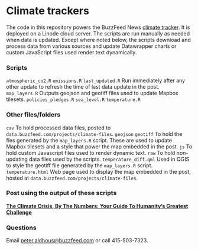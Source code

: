 # Climate trackers

The code in this repository powers the BuzzFeed News [climate tracker](https://www.buzzfeednews.com/article/peteraldhous/climate-change-data-charts-guide-crisis). It is deployed on a Linode cloud server. The scripts are run manually as needed when data is updated. Except where noted below, the scripts download and process data from various sources and update Datawrapper charts or custom JavaScript files used render text dynamically.

### Scripts
`atmospheric_co2.R`
`emissions.R`
`last_updated.R` Run immediately after any other update to refresh the time of last data update in the post.
`map_layers.R` Outputs geojson and geotiff files used to update Mapbox tilesets.
`policies_pledges.R`
`sea_level.R`
`temperature.R`

### Other files/folders
`csv` To hold processed data files, posted to `data.buzzfeed.com/projects/climate-files`.
`geojson` `geotiff` To hold the fles generated by the `map_layers.R` script. These are used to update Mapbox tilesets and a style that power the map embedded in the post.
`js` To hold custom Javascript files used to render dynamic text.
`raw` To hold non-updating data files used by the scripts.
`temperature_diff.qml` Used in QGIS to style the geotiff file generated by the `map_layers.R` script.
`temperature.html` Web page used to display the map embedded in the post, hosted at `data.buzzfeed.com/projects/climate-files`.

### Post using the output of these scripts

[**The Climate Crisis, By The Numbers: Your Guide To Humanity’s Greatest Challenge**](https://www.buzzfeednews.com/article/peteraldhous/climate-change-data-charts-guide-crisis)

### Questions
Email peter.aldhous@buzzfeed.com or call 415-503-7323.